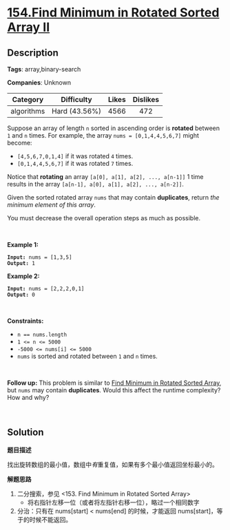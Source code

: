 # [154.Find Minimum in Rotated Sorted Array II](https://leetcode.com/problems/find-minimum-in-rotated-sorted-array-ii/description/)

## Description

**Tags**: array,binary-search

**Companies**: Unknown

| Category | Difficulty | Likes | Dislikes |
| :------: | :--------: | :---: | :------: |
| algorithms | Hard (43.56%) | 4566 | 472 |

<p>Suppose an array of length <code>n</code> sorted in ascending order is <strong>rotated</strong> between <code>1</code> and <code>n</code> times. For example, the array <code>nums = [0,1,4,4,5,6,7]</code> might become:</p>
<ul>
  <li><code>[4,5,6,7,0,1,4]</code> if it was rotated <code>4</code> times.</li>
  <li><code>[0,1,4,4,5,6,7]</code> if it was rotated <code>7</code> times.</li>
</ul>
<p>Notice that <strong>rotating</strong> an array <code>[a[0], a[1], a[2], ..., a[n-1]]</code> 1 time results in the array <code>[a[n-1], a[0], a[1], a[2], ..., a[n-2]]</code>.</p>
<p>Given the sorted rotated array <code>nums</code> that may contain <strong>duplicates</strong>, return <em>the minimum element of this array</em>.</p>
<p>You must decrease the overall operation steps as much as possible.</p>
<p>&nbsp;</p>
<p><strong class="example">Example 1:</strong></p>
<pre><code><strong>Input:</strong> nums = [1,3,5]
<strong>Output:</strong> 1</code></pre><p><strong class="example">Example 2:</strong></p>
<pre><code><strong>Input:</strong> nums = [2,2,2,0,1]
<strong>Output:</strong> 0</code></pre>
<p>&nbsp;</p>
<p><strong>Constraints:</strong></p>
<ul>
  <li><code>n == nums.length</code></li>
  <li><code>1 &lt;= n &lt;= 5000</code></li>
  <li><code>-5000 &lt;= nums[i] &lt;= 5000</code></li>
  <li><code>nums</code> is sorted and rotated between <code>1</code> and <code>n</code> times.</li>
</ul>
<p>&nbsp;</p>
<p><strong>Follow up:</strong> This problem is similar to&nbsp;<a href="https://leetcode.com/problems/find-minimum-in-rotated-sorted-array/description/" target="_blank">Find Minimum in Rotated Sorted Array</a>, but&nbsp;<code>nums</code> may contain <strong>duplicates</strong>. Would this affect the runtime complexity? How and why?</p>
<p>&nbsp;</p>

## Solution

**题目描述**

找出旋转数组的最小值，数组中*有*重复值，如果有多个最小值返回坐标最小的。

**解题思路**

1. 二分搜索，参见 <153. Find Minimum in Rotated Sorted Array>
   - 将右指针左移一位（或者将左指针右移一位），略过一个相同数字
2. 分治：只有在 nums[start] < nums[end] 的时候，才能返回 nums[start]，等于的时候不能返回。

